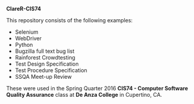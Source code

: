 **ClareR-CIS74**

  This repository consists of the following examples:
* Selenium
* WebDriver
* Python 
* Bugzilla full text bug list
* Rainforest Crowdtesting
* Test Design Specification
* Test Procedure Specification
* SSQA Meet-up Review
  
These were used in the Spring Quarter 2016 **CIS74 - Computer Software Quality Assurance** class at __De Anza College__ in Cupertino, CA.
